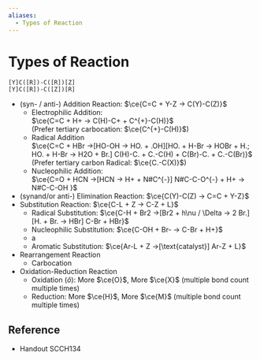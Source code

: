 ```yaml
---
aliases:
  - Types of Reaction
---
```


# Types of Reaction

```smiles
[Y]C([R])-C([R])[Z]
[Y]C([R])-C([Z])[R]
```

- (syn- / anti-) Addition Reaction: $\ce{C=C + Y-Z -> C(Y)-C(Z)}$
	- Electrophilic Addition:  
	  $\ce{C=C + H+ -> C(H)-C+ + C^{+}-C(H)}$  
	  (Prefer tertiary carbocation: $\ce{C^{+}-C(H)}$)
	- Radical Addition  
	  $\ce{C=C + HBr ->[HO-OH -> HO. + .OH][HO. + H-Br -> HOBr + H.; HO. + H-Br -> H2O + Br.] C(H)-C. + C.-C(H) + C(Br)-C. + C.-C(Br)}$  
	  (Prefer tertiary carbon Radical: $\ce{C.-C(X)}$)
	- Nucleophilic Addition:  
	  $\ce{C=O + HCN ->[HCN -> H+ + N#C^{-}] N#C-C-O^{-} + H+  -> N#C-C-OH }$
- (synand/or anti-) Elimination Reaction: $\ce{C(Y)-C(Z) -> C=C + Y-Z}$
- Substitution Reaction: $\ce{C-L + Z -> C-Z + L}$
	- Radical Substitution: $\ce{C-H + Br2 ->[Br2 + h\nu / \Delta -> 2 Br.][H. + Br. -> HBr] C-Br + HBr}$
	- Nucleophilic Substitution: $\ce{C-OH + Br- -> C-Br + H+}$
	- a
	- Aromatic Substitution: $\ce{Ar-L + Z ->[\text{catalyst}] Ar-Z + L}$
- Rearrangement Reaction
	- Carbocation
- Oxidation-Reduction Reaction
	- Oxidation ($\hat{o}$): More $\ce{O}$, More $\ce{X}$ (multiple bond count multiple times)
	- Reduction: More $\ce{H}$, More $\ce{M}$ (multiple bond count multiple times)

## Reference

- Handout SCCH134
